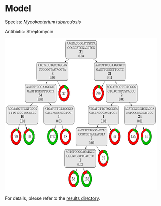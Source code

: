 
# Model

Species: *Mycobacterium tuberculosis*

Antibiotic: Streptomycin

<a href="./model.pdf"><img src="./model.png" width=500 height=500 /></a>

For details, please refer to the [results directory](../../../../../results/cart_b/mycobacterium%20tuberculosis/streptomycin/repeat_1/).

